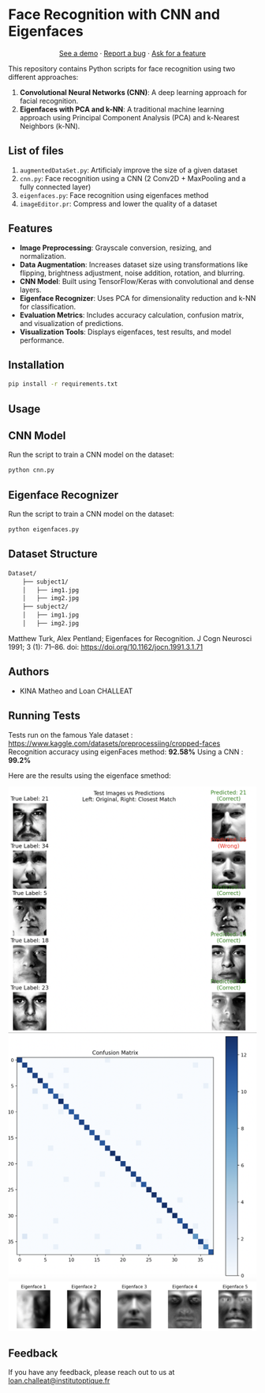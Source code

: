 # Face Recognition with CNN and Eigenfaces

  <p align="center">
    <p align="center">
    <a href="https://github.com/LoanClt/FacialRecognition">See a demo</a>
    ·
    <a href="https://github.com/LoanClt">Report a bug</a>
    ·
    <a href="https://github.com/LoanClt">Ask for a feature</a>
  </p>

This repository contains Python scripts for face recognition using two different approaches:
1. **Convolutional Neural Networks (CNN)**: A deep learning approach for facial recognition.
2. **Eigenfaces with PCA and k-NN**: A traditional machine learning approach using Principal Component Analysis (PCA) and k-Nearest Neighbors (k-NN).

## List of files 

1. `augmentedDataSet.py`: Artificialy improve the size of a given dataset
2. `cnn.py`: Face recognition using a CNN (2 Conv2D + MaxPooling and a fully connected layer)
3. `eigenfaces.py`: Face recognition using eigenfaces method
4. `imageEditor.pr`: Compress and lower the quality of a dataset

## Features
- **Image Preprocessing**: Grayscale conversion, resizing, and normalization.
- **Data Augmentation**: Increases dataset size using transformations like flipping, brightness adjustment, noise addition, rotation, and blurring.
- **CNN Model**: Built using TensorFlow/Keras with convolutional and dense layers.
- **Eigenface Recognizer**: Uses PCA for dimensionality reduction and k-NN for classification.
- **Evaluation Metrics**: Includes accuracy calculation, confusion matrix, and visualization of predictions.
- **Visualization Tools**: Displays eigenfaces, test results, and model performance.

## Installation
```sh
pip install -r requirements.txt
```

## Usage
## CNN Model
Run the script to train a CNN model on the dataset:
```sh
python cnn.py
```

## Eigenface Recognizer
Run the script to train a CNN model on the dataset:
```sh
python eigenfaces.py
```

## Dataset Structure
```sh
Dataset/
    ├── subject1/
    │   ├── img1.jpg
    │   ├── img2.jpg
    ├── subject2/
    │   ├── img1.jpg
    │   ├── img2.jpg
```




Matthew Turk, Alex Pentland; Eigenfaces for Recognition. J Cogn Neurosci 1991; 3 (1): 71–86. doi: https://doi.org/10.1162/jocn.1991.3.1.71


## Authors

- KINA Matheo and Loan CHALLEAT


## Running Tests

Tests run on the famous Yale dataset : https://www.kaggle.com/datasets/preprocessiing/cropped-faces
Recognition accuracy using eigenFaces method: **92.58%**
Using a CNN : **99.2%**

Here are the results using the eigenface smethod:

<img src="/img/result.png">
<img src="/img/confusionMatrix.png">
<img src="/img/eigenFaces.png">


## Feedback

If you have any feedback, please reach out to us at loan.challeat@institutoptique.fr

